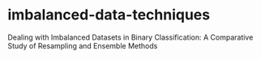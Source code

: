 # imbalanced-data-techniques
Dealing with Imbalanced Datasets in Binary Classification: A Comparative Study of Resampling and Ensemble Methods
